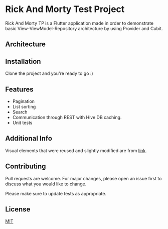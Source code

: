 # Rick And Morty Test Project

Rick And Morty TP is a Flutter application made in order to demonstrate basic View-ViewModel-Repository architecture by using Provider and Cubit.

## Architecture


## Installation

Clone the project and you're ready to go :)

## Features
- Pagination
- List sorting
- Search
- Communication through REST with Hive DB caching.
- Unit tests

## Additional Info
Visual elements that were reused and slightly modified are from [link](https://github.com/sergiandreplace/flutter_planets_tutorial).

## Contributing
Pull requests are welcome. For major changes, please open an issue first to discuss what you would like to change.

Please make sure to update tests as appropriate.

## License
[MIT](https://choosealicense.com/licenses/mit/)
